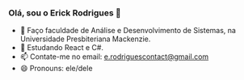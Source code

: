 ### Olá, sou o Erick Rodrigues 👋

- 🔭 Faço faculdade de Análise e Desenvolvimento de Sistemas, na Universidade Presbiteriana Mackenzie.
- 🌱 Estudando React e C#.
- 📫 Contate-me no email: e.rodriguescontact@gmail.com
- 😄 Pronouns: ele/dele
 
 ##
